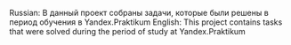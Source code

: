 Russian: В данный проект собраны задачи, которые были решены в период обучения в Yandex.Praktikum
English: This project contains tasks that were solved during the period of study at Yandex.Praktikum
